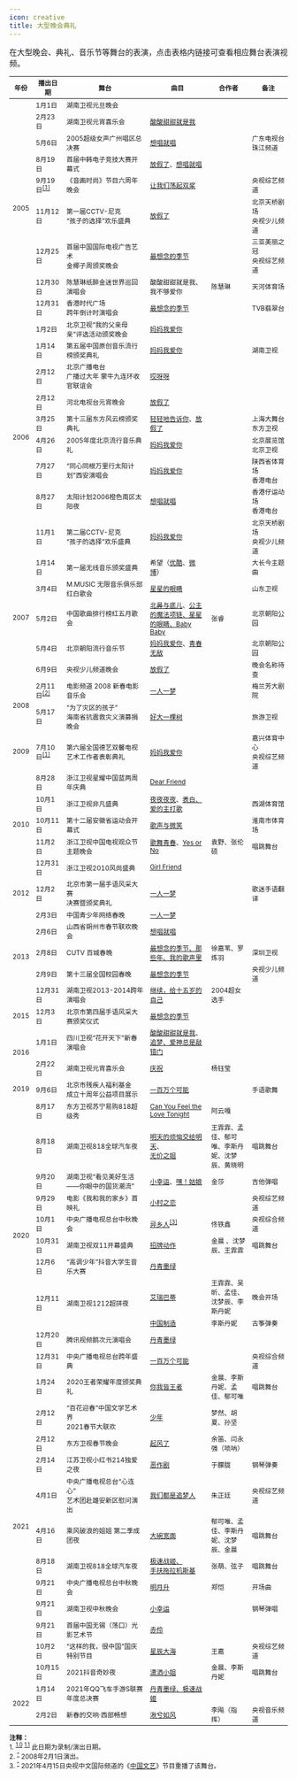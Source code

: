 ```yaml
---
icon: creative
title: 大型晚会典礼
---
```


在大型晚会、典礼、音乐节等舞台的表演，点击表格内链接可查看相应舞台表演视频。

<table style="font-size:84%;">
<thead>
<tr>
    <th style="width:7%">年份</th>
    <th style="width:11%">播出日期</th>
    <th style="width:30%">舞台</th>
    <th style="width:22%">曲目</th>
    <th>合作者</th>
    <th style="width:14%">备注</th>
</tr>
</thead>
<tbody>
<tr>
    <td rowspan="9">2005</td>
    <td>1月1日</td>
    <td>湖南卫视元旦晚会</td>
    <td></td>
    <td></td>
    <td></td>
</tr>
<tr>
    <td>2月23日</td>
    <td>湖南卫视元宵喜乐会</td>
    <td><a href="https://www.bilibili.com/video/BV12y4y1y7p5" target="_blank" rel="noopener noreferrer">酸酸甜甜就是我</a></td>
    <td></td>
    <td></td>
</tr>
<tr>
    <td>5月6日</td>
    <td>2005超级女声广州唱区总决赛</td>
    <td><a href="https://www.bilibili.com/video/BV1rW411D7FB" target="_blank" rel="noopener noreferrer">想唱就唱</a></td>
    <td></td>
    <td>广东电视台<br/>珠江频道</td>
</tr>
<tr>
    <td>8月19日</td>
    <td>首届中韩电子竞技大赛开幕式</td>
    <td><a href="https://v.youku.com/v_show/id_XMTE2OTEyMzIw" target="_blank" rel="noopener noreferrer">放假了</a>、<a href="https://v.youku.com/v_show/id_XMTE2OTEyMDY4" target="_blank" rel="noopener noreferrer">想唱就唱</a></td>
    <td></td>
    <td></td>
</tr>
<tr>
    <td>9月19日<sup id="cite_ref-1-0"><a href="#cite_note-1-0">[1]</a></sup></td>
    <td>《音画时尚》节目六周年晚会</td>
    <td><a href="https://www.bilibili.com/video/BV1ex411B7Za" target="_blank" rel="noopener noreferrer">让我们荡起双桨</a></td>
    <td></td>
    <td>央视综艺频道</td>
</tr>
<tr>
    <td>11月12日</td>
    <td>第一届CCTV-尼克<br/>“孩子的选择”欢乐盛典</td>
    <td><a href="https://www.bilibili.com/video/BV1gU4y1b7qr" target="_blank" rel="noopener noreferrer">放假了</a></td>
    <td></td>
    <td>北京天桥剧场<br/>央视少儿频道</td>
</tr>
<tr>
    <td>12月25日</td>
    <td>首届中国国际电视广告艺术<br/>金椰子周颁奖晚会</td>
    <td><a href="https://www.bilibili.com/video/BV1xA411v7X6" target="_blank" rel="noopener noreferrer">最想念的季节</a></td>
    <td></td>
    <td>三亚美丽之冠<br/>央视综艺频道</td>
</tr>
<tr>
    <td>12月30日</td>
    <td>陈慧琳纸醉金迷世界巡回演唱会</td>
    <td>酸酸甜甜就是我、我不够爱你</td>
    <td>陈慧琳</td>
    <td>天河体育场</td>
</tr>
<tr>
    <td>12月31日</td>
    <td>香港时代广场<br/>跨年倒计时演唱会</td>
    <td><a href="https://v.youku.com/v_show/id_XMTE1NTI0NjM2" target="_blank" rel="noopener noreferrer">最想念的季节</a></td>
    <td></td>
    <td>TVB翡翠台</td>
</tr>
<tr>
    <td rowspan="9">2006</td>
    <td>1月2日</td>
    <td>北京卫视“我的父亲母亲”评选活动颁奖晚会</td>
    <td><a href="https://v.youku.com/v_show/id_XMTE2NzkyMTU2" target="_blank" rel="noopener noreferrer">妈妈我爱你</a></td>
    <td></td>
    <td></td>
</tr>
<tr>
    <td>1月14日</td>
    <td>第五届中国原创音乐流行榜颁奖典礼</td>
    <td><a href="https://www.bilibili.com/video/BV1mA411n7uq" target="_blank" rel="noopener noreferrer">妈妈我爱你</a></td>
    <td></td>
    <td>湖南卫视</td>
</tr>
<tr>
    <td>2月12日</td>
    <td>北京广播电台<br/>广播过大年 蒙牛九连环收官联谊会</td>
    <td><a href="https://v.youku.com/v_show/id_XMTE2MzA5Mzk2" target="_blank" rel="noopener noreferrer">哎呀呀</a></td>
    <td></td>
    <td></td>
</tr>
<tr>
    <td>2月12日</td>
    <td>河北电视台元宵晚会</td>
    <td><a href="https://v.youku.com/v_show/id_XNDkxNDE0NA" target="_blank" rel="noopener noreferrer">放假了</a></td>
    <td></td>
    <td></td>
</tr>
<tr>
    <td>3月25日</td>
    <td>第十三届东方风云榜颁奖典礼</td>
    <td><a href="https://v.youku.com/v_show/id_XMjgzNDU5NzA4" target="_blank" rel="noopener noreferrer">轻轻地告诉你</a>、<a href="https://www.bilibili.com/video/BV1W5411h7Mw" target="_blank" rel="noopener noreferrer">放假了</a></td>
    <td></td>
    <td>上海大舞台<br/>东方卫视</td>
</tr>
<tr>
    <td>4月26日</td>
    <td>2005年度北京流行音乐典礼</td>
    <td><a href="https://www.bilibili.com/video/BV1Up4y1e7XK" target="_blank" rel="noopener noreferrer">妈妈我爱你</a></td>
    <td></td>
    <td>北京展览馆<br/>北京卫视</td>
</tr>
<tr>
    <td>7月27日</td>
    <td>“同心同根万里行太阳计划”西安演唱会</td>
    <td><a href="https://www.bilibili.com/video/BV1w4411w7fS" target="_blank" rel="noopener noreferrer">妈妈我爱你</a></td>
    <td></td>
    <td>陕西省体育场<br/>香港电台</td>
</tr>
<tr>
    <td>8月27日</td>
    <td>太阳计划2006橙色南区太阳夜</td>
    <td><a href="https://v.youku.com/v_show/id_XMTE1NTIwOTk2" target="_blank" rel="noopener noreferrer">想唱就唱</a></td>
    <td></td>
    <td>香港仔运动场<br/>香港电台</td>
</tr>
<tr>
    <td>11月1日</td>
    <td>第二届CCTV-尼克<br/>“孩子的选择”欢乐盛典</td>
    <td><a href="https://www.bilibili.com/video/BV1gU4y1b7qr" target="_blank" rel="noopener noreferrer">妈妈我爱你</a></td>
    <td></td>
    <td>北京天桥剧场<br/>央视少儿频道</td>
</tr>
<tr>
    <td rowspan="5">2007</td>
    <td>1月14日</td>
    <td>第一届无线音乐颁奖盛典</td>
    <td>希望（<a href="https://v.youku.com/v_show/id_XNTI5NTE1Ng" target="_blank" rel="noopener noreferrer">优酷</a>、<a href="https://weibo.com/7476304007/JdaoJq2Ak" target="_blank" rel="noopener noreferrer">微博</a>）</td>
    <td></td>
    <td>大长今主题曲</td>
</tr>
<tr>
    <td>3月4日</td>
    <td>M.MUSIC 无限音乐俱乐部红白歌会</td>
    <td><a href="https://v.youku.com/v_show/id_XMTE1NTI4MTI4" target="_blank" rel="noopener noreferrer">星星的眼睛</a></td>
    <td></td>
    <td>山东卫视</td>
</tr>
<tr>
    <td>5月2日</td>
    <td>中国歌曲排行榜红五月歌会</td>
    <td><a href="https://www.bilibili.com/video/BV1qb411N7VR" target="_blank" rel="noopener noreferrer">北鼻与底儿</a>、<a href="https://v.youku.com/v_show/id_XMTE2MDgxNjEy" target="_blank" rel="noopener noreferrer">公主的魔法项链、星星的眼睛、Baby Baby</a></td>
    <td>张睿</td>
    <td>北京朝阳公园</td>
</tr>
<tr>
    <td>5月4日</td>
    <td>北京朝阳流行音乐节</td>
    <td><a href="https://v.youku.com/v_show/id_XMjc4MzQzNjQ0" target="_blank" rel="noopener noreferrer">妈妈我爱你</a>、<a href="https://v.youku.com/v_show/id_XMjc4MzMzNDI4" target="_blank" rel="noopener noreferrer">青春无敌</a></td>
    <td></td>
    <td>北京朝阳公园</td>
</tr>
<tr>
    <td>6月9日</td>
    <td>央视少儿频道晚会</td>
    <td><a href="https://v.youku.com/v_show/id_XMTE1MjYwMzAw" target="_blank" rel="noopener noreferrer">放假了</a></td>
    <td></td>
    <td>晚会名称待查</td>
</tr>
<tr>
    <td rowspan="2">2008</td>
    <td>2月11日<sup id="cite_ref-2"><a href="#cite_note-2">[2]</a></sup></td>
    <td>电影频道 2008 新春电影音乐会</td>
    <td><a href="https://v.youku.com/v_show/id_XMTA2MDI4NDAw" target="_blank" rel="noopener noreferrer">一人一梦</a></td>
    <td></td>
    <td>梅兰芳大剧院</td>
</tr>
<tr>
    <td>5月17日</td>
    <td>“为了灾区的孩子”<br/>海南省抗震救灾义演募捐晚会</td>
    <td><a href="https://v.youku.com/v_show/id_XMTEwMjA0NDU2" target="_blank" rel="noopener noreferrer">好大一棵树</a></td>
    <td></td>
    <td>旅游卫视</td>
</tr>
<tr>
    <td>2009</td>
    <td>7月10日<sup id="cite_ref-1-1"><a href="#cite_note-1-1">[1]</a></sup></td>
    <td>第六届全国德艺双馨电视艺术工作者表彰典礼</td>
    <td><a href="https://www.youtube.com/watch?v=-vTLR4g5iDc" target="_blank" rel="noopener noreferrer">妈妈我爱你</a></td>
    <td></td>
    <td>嘉兴体育中心<br/>央视综艺频道</td>
</tr>
<tr>
    <td rowspan="5">2010</td>
    <td>8月28日</td>
    <td>浙江卫视星耀中国蓝两周年庆典</td>
    <td><a href="https://v.youku.com/v_show/id_XMjAxOTY4ODY4" target="_blank" rel="noopener noreferrer">Dear Friend</a></td>
    <td></td>
    <td></td>
</tr>
<tr>
    <td>10月1日</td>
    <td>浙江卫视非凡盛典</td>
    <td><a href="https://www.bilibili.com/video/BV1wb411M7mz" target="_blank" rel="noopener noreferrer">夜夜夜夜</a>、<a href="https://www.bilibili.com/video/BV1wJ411w7K9" target="_blank" rel="noopener noreferrer">表白、爱的主打歌</a></td>
    <td></td>
    <td>西湖体育馆</td>
</tr>
<tr>
    <td>10月11日</td>
    <td>第十二届安徽省运动会开幕式</td>
    <td><a href="https://v.youku.com/v_show/id_XMjE4OTc1NjI4" target="_blank" rel="noopener noreferrer">歌声与微笑</a></td>
    <td></td>
    <td>淮南市体育场</td>
</tr>
<tr>
    <td>11月2日</td>
    <td>浙江卫视中国电视观众节主题晚会</td>
    <td><a href="https://www.bilibili.com/video/BV1aJ411w7nt" target="_blank" rel="noopener noreferrer">歌舞青春</a>、<a href="https://www.bilibili.com/video/BV1aJ411c7oq" target="_blank" rel="noopener noreferrer">Yes or No</a></td>
    <td>袁野、张伦硕</td>
    <td>唱跳舞台</td>
</tr>
<tr>
    <td>12月31日</td>
    <td>浙江卫视2010风尚盛典</td>
    <td><a href="https://v.youku.com/v_show/id_XMjMzNjUzMzAw" target="_blank" rel="noopener noreferrer">Girl Friend</a></td>
    <td></td>
    <td></td>
</tr>
<tr>
    <td>2012</td>
    <td>12月2日</td>
    <td>北京市第一届手语风采大赛<br/>决赛暨颁奖典礼</td>
    <td><a href="https://weibo.com/1855918800/KkyK4lDdc" target="_blank" rel="noopener noreferrer">一人一梦</a></td>
    <td></td>
    <td>歌迷手语翻译</td>
</tr>
<tr>
    <td rowspan="5">2013</td>
    <td>2月3日</td>
    <td>中国青少年网络春晚</td>
    <td><a href="https://www.bilibili.com/video/BV1B54y1r7Jc" target="_blank" rel="noopener noreferrer">一人一梦</a></td>
    <td></td>
    <td></td>
</tr>
<tr>
    <td>2月6日</td>
    <td>山西省朔州市春节联欢晚会</td>
    <td><a href="https://www.bilibili.com/video/BV1Yi4y1T7R6" target="_blank" rel="noopener noreferrer">想唱就唱</a></td>
    <td></td>
    <td></td>
</tr>
<tr>
    <td>2月8日</td>
    <td>CUTV 百城春晚</td>
    <td><a href="https://www.bilibili.com/video/BV1es411d7Gf" target="_blank" rel="noopener noreferrer">最想念的季节、那些年、我的歌声里</a></td>
    <td>徐嘉苇、罗炼羽</td>
    <td>深圳卫视</td>
</tr>
<tr>
    <td>2月9日</td>
    <td>第十三届全国校园春晚</td>
    <td><a href="https://www.bilibili.com/video/BV15y4y1e7Zk" target="_blank" rel="noopener noreferrer">最想念的季节</a></td>
    <td></td>
    <td>央视少儿频道</td>
</tr>
<tr>
    <td>12月31日</td>
    <td>湖南卫视2013-2014跨年演唱会</td>
    <td><a href="https://www.bilibili.com/video/BV1mV411m72S" target="_blank" rel="noopener noreferrer">继续，给十五岁的自己</a></td>
    <td>2004超女选手</td>
    <td></td>
</tr>
<tr>
    <td>2015</td>
    <td>12月3日</td>
    <td>北京市第四届手语风采大赛颁奖仪式</td>
    <td><a href="https://weibo.com/1673916041/K2OqZ0LFm" target="_blank" rel="noopener noreferrer">最想念的季节</a></td>
    <td></td>
    <td></td>
</tr>
<tr>
    <td rowspan="2">2016</td>
    <td>1月1日</td>
    <td>四川卫视“花开天下”新春演唱会</td>
    <td><a href="https://www.bilibili.com/video/BV1G4411s7Ui" target="_blank" rel="noopener noreferrer">酸酸甜甜就是我</a>、<a href="https://www.bilibili.com/video/BV1ny4y1p7Tz" target="_blank" rel="noopener noreferrer">追梦、爱神总是敲错门</a></td>
    <td></td>
    <td></td>
</tr>
<tr>
    <td>2月22日</td>
    <td>湖南卫视元宵喜乐会</td>
    <td><a href="https://www.bilibili.com/video/BV1bK4y1S7vg" target="_blank" rel="noopener noreferrer">庆祝</a></td>
    <td>杨钰莹</td>
    <td></td>
</tr>
<tr>
    <td>2019</td>
    <td>9月6日</td>
    <td>北京市残疾人福利基金<br/>成立十周年公益项目展示</td>
    <td><a href="https://www.bilibili.com/video/BV167411d73Z" target="_blank" rel="noopener noreferrer">一百万个可能</a></td>
    <td></td>
    <td>手语歌舞</td>
</tr>
<tr>
    <td rowspan="11">2020</td>
    <td>8月17日</td>
    <td>东方卫视苏宁易购818超级秀</td>
    <td><a href="https://www.bilibili.com/video/BV1H5411h7TC" target="_blank" rel="noopener noreferrer">Can You Feel the Love Tonight</a></td>
    <td>阿云嘎</td>
    <td></td>
</tr>
<tr>
    <td>8月18日</td>
    <td>湖南卫视818全球汽车夜</td>
    <td><a href="https://v.qq.com/x/page/w313885qfjx.html" target="_blank" rel="noopener noreferrer">明天的烦恼交给明天</a>、<br/><a href="https://www.bilibili.com/video/BV16D4y127ue" target="_blank" rel="noopener noreferrer">无价之姐</a></td>
    <td>王霏霏、孟佳、郁可唯、李斯丹妮、沈梦辰、黄晓明</td>
    <td>唱跳舞台</td>
</tr>
<tr>
    <td>9月20日</td>
    <td>湖南卫视“看见美好生活——你眼中的国货潮流”</td>
    <td><a href="https://www.bilibili.com/video/BV1mi4y177zq" target="_blank" rel="noopener noreferrer">小幸运</a>、<a href="https://www.bilibili.com/video/BV13t4y1q7nD" target="_blank" rel="noopener noreferrer">嘿！姑娘</a></td>
    <td>金莎</td>
    <td>吉他弹唱</td>
</tr>
<tr>
    <td>9月29日</td>
    <td>电影《我和我的家乡》首映礼</td>
    <td><a href="https://www.bilibili.com/video/BV1Nv411y792" target="_blank" rel="noopener noreferrer">小村之恋</a></td>
    <td></td>
    <td>央视综艺频道</td>
</tr>
<tr>
    <td>10月1日</td>
    <td>中央广播电视总台中秋晚会</td>
    <td><a href="https://www.bilibili.com/video/BV1f54y117y5" target="_blank" rel="noopener noreferrer">异乡人</a><sup id="cite_ref-3"><a href="#cite_note-3">[3]</a></sup></td>
    <td>佟铁鑫</td>
    <td>央视综合频道</td>
</tr>
<tr>
    <td>10月31日</td>
    <td>湖南卫视双11开幕盛典</td>
    <td><a href="https://www.bilibili.com/video/BV1si4y1L7mK" target="_blank" rel="noopener noreferrer">招牌动作</a></td>
    <td>金晨 、沈梦辰、王霏霏</td>
    <td>唱跳舞台</td>
</tr>
<tr>
    <td>12月6日</td>
    <td>“高调少年”抖音大学生音乐大赛</td>
    <td><a href="https://www.bilibili.com/video/BV1V64y1f7Kt" target="_blank" rel="noopener noreferrer">丹青墨绿</a></td>
    <td></td>
    <td></td>
</tr>
<tr>
    <td rowspan="2">12月11日</td>
    <td rowspan="2">湖南卫视1212超拼夜</td>
    <td><a href="https://www.bilibili.com/video/BV1tA41147DS" target="_blank" rel="noopener noreferrer">艾瑞巴蒂</a></td>
    <td>王霏霏、吴昕、孟佳、沈梦辰、李斯丹妮</td>
    <td>晚会开场</td>
</tr>
<tr>
    <td><a href="https://www.bilibili.com/video/BV17y4y1S7hR" target="_blank" rel="noopener noreferrer">中国制造</a></td>
    <td>李斯丹妮</td>
    <td>古筝弹奏</td>
</tr>
<tr>
    <td>12月20日</td>
    <td>腾讯视频鹅次元演唱会</td>
    <td><a href="https://www.bilibili.com/video/BV1qv41147nA" target="_blank" rel="noopener noreferrer">丹青墨绿</a></td>
    <td></td>
    <td></td>
</tr>
<tr>
    <td>12月31日</td>
    <td>中央广播电视总台跨年盛典</td>
    <td><a href="https://www.bilibili.com/video/BV1eh41117S6" target="_blank" rel="noopener noreferrer">一百万个可能</a></td>
    <td></td>
    <td>央视综合频道</td>
</tr>
<tr>
    <td rowspan="12">2021</td>
    <td>1月24日</td>
    <td>2020王者荣耀年度颁奖典礼</td>
    <td><a href="https://www.bilibili.com/video/BV1ut4y167oJ" target="_blank" rel="noopener noreferrer">你我皆王者</a></td>
    <td>金晨、李斯丹妮、孟佳、郁可唯</td>
    <td>唱跳舞台</td>
</tr>
<tr>
    <td>2月12日</td>
    <td>“百花迎春”中国文学艺术界<br/>2021春节大联欢</td>
    <td><a href="https://www.bilibili.com/video/BV18K4y1n7Zs" target="_blank" rel="noopener noreferrer">少年</a></td>
    <td>梦然、胡夏、孙坚</td>
    <td></td>
</tr>
<tr>
    <td>2月12日</td>
    <td>东方卫视春节晚会</td>
    <td><a href="https://www.bilibili.com/video/BV1vX4y157ya" target="_blank" rel="noopener noreferrer">起风了</a></td>
    <td>余笛、闫永强（唢呐）</td>
    <td></td>
</tr>
<tr>
    <td>2月14日</td>
    <td>江苏卫视小红书214独爱之夜</td>
    <td><a href="https://www.bilibili.com/video/BV1Db4y197mn" target="_blank" rel="noopener noreferrer">恶作剧</a></td>
    <td>于朦胧</td>
    <td>钢琴弹奏</td>
</tr>
<tr>
    <td>4月1日</td>
    <td>中央广播电视总台“心连心”<br/>艺术团赴雄安新区慰问演出</td>
    <td><a href="https://www.bilibili.com/video/BV1th411D7XA" target="_blank" rel="noopener noreferrer">我们都是追梦人</a></td>
    <td>朱正廷</td>
    <td>央视综艺频道</td>
</tr>
<tr>
    <td>4月16日</td>
    <td>乘风破浪的姐姐 第二季成团夜</td>
    <td><a href="https://www.bilibili.com/video/BV1iK4y1m7PS" target="_blank" rel="noopener noreferrer">大碗宽面</a></td>
    <td>郁可唯、孟佳、李斯丹妮、沈梦辰、金晨</td>
    <td>唱跳舞台</td>
</tr>
<tr>
    <td>8月18日</td>
    <td>湖南卫视818全球汽车夜</td>
    <td><a href="https://www.bilibili.com/video/BV1zf4y137RJ" target="_blank" rel="noopener noreferrer">极速战姬、<br/>手扶拖拉机斯基</a></td>
    <td>张萌、弦子</td>
    <td>唱跳舞台</td>
</tr>
<tr>
    <td>9月21日</td>
    <td>中央广播电视总台中秋晚会</td>
    <td><a href="https://www.bilibili.com/video/BV1zh411n7GT" target="_blank" rel="noopener noreferrer">明月升</a></td>
    <td>郑恺</td>
    <td>开场曲</td>
</tr>
<tr>
    <td>9月21日</td>
    <td>湖南卫视中秋晚会</td>
    <td><a href="https://www.bilibili.com/video/BV1gq4y1P7jX" target="_blank" rel="noopener noreferrer">小幸运</a></td>
    <td></td>
    <td>钢琴弹唱</td>
</tr>
<tr>
    <td>9月21日</td>
    <td>首届中国无锡（荡口）光影艺术节</td>
    <td><a href="https://www.bilibili.com/video/BV1qQ4y1z7H4" target="_blank" rel="noopener noreferrer">赤伶</a></td>
    <td></td>
    <td></td>
</tr>
<tr>
    <td>10月2日</td>
    <td>“这样的我，很中国”国庆特别节目</td>
    <td><a href="https://www.bilibili.com/video/BV1TQ4y167dw" target="_blank" rel="noopener noreferrer">星辰大海</a></td>
    <td>王嘉</td>
    <td>央视综艺频道</td>
</tr>
<tr>
    <td>10月15日</td>
    <td>2021抖音奇妙夜</td>
    <td><a href="https://www.bilibili.com/video/BV1Bq4y1d7HK" target="_blank" rel="noopener noreferrer">潇洒小姐</a></td>
    <td>金晨、李斯丹妮</td>
    <td>唱跳舞台</td>
</tr>
<tr>
    <td rowspan="2">2022</td>
    <td>1月14日</td>
    <td>2021年QQ飞车手游S联赛年度总决赛</td>
    <td><a href="https://www.bilibili.com/video/BV1Gb4y1J7tQ?p=8" target="_blank" rel="noopener noreferrer">丹青墨绿、极速战姬</a></td>
    <td></td>
    <td></td>
</tr>
<tr>
    <td>2月2日</td>
    <td>新春的交响·西部畅想</td>
    <td><a href="https://www.bilibili.com/video/BV1z3411E7eb" target="_blank" rel="noopener noreferrer">湫兮如风</a></td>
    <td>李飚（指挥）</td>
    <td>央视音乐频道</td>
</tr>
</tbody>
</table>

<small>
<b>注释：</b><br/>
1. <sup id="cite_note-1-0"><a href="#cite_ref-1-0">1.0</a></sup> <sup id="cite_note-1-1"><a href="#cite_ref-1-1">1.1</a></sup> 此日期为录制/演出日期。<br/>
2. <sup id="cite_note-2"><a href="#cite_ref-2">^</a></sup> 2008年2月1日演出。<br/>
3. <sup id="cite_note-3"><a href="#cite_ref-3">^</a></sup> 2021年4月15日央视中文国际频道的《<a href="https://tv.cctv.com/2021/04/15/VIDEnGMsGX5iR4YAKtitAxVw210415.shtml" target="_blank" rel="noopener noreferrer">中国文艺</a>》节目重播了该舞台。
</small>
